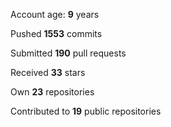 Account age: **9** years

Pushed **1553** commits

Submitted **190** pull requests

Received **33** stars

Own **23** repositories

Contributed to **19** public repositories
